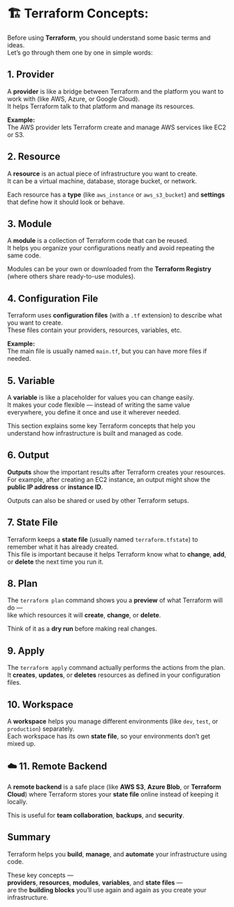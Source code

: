 # 🏗️ Terraform Concepts:

Before using **Terraform**, you should understand some basic terms and ideas.  
Let’s go through them one by one in simple words:

##  1. Provider

A **provider** is like a bridge between Terraform and the platform you want to work with (like AWS, Azure, or Google Cloud).  
It helps Terraform talk to that platform and manage its resources.  

 **Example:**  
The AWS provider lets Terraform create and manage AWS services like EC2 or S3.

##  2. Resource

A **resource** is an actual piece of infrastructure you want to create.  
It can be a virtual machine, database, storage bucket, or network.  

Each resource has a **type** (like `aws_instance` or `aws_s3_bucket`) and **settings** that define how it should look or behave.

##  3. Module

A **module** is a collection of Terraform code that can be reused.  
It helps you organize your configurations neatly and avoid repeating the same code.  

Modules can be your own or downloaded from the **Terraform Registry** (where others share ready-to-use modules).

##  4. Configuration File

Terraform uses **configuration files** (with a `.tf` extension) to describe what you want to create.  
These files contain your providers, resources, variables, etc.  

 **Example:**  
The main file is usually named `main.tf`, but you can have more files if needed.

##  5. Variable

A **variable** is like a placeholder for values you can change easily.  
It makes your code flexible — instead of writing the same value everywhere, you define it once and use it wherever needed.  

This section explains some key Terraform concepts that help you understand how infrastructure is built and managed as code.

##  6. Output

**Outputs** show the important results after Terraform creates your resources.  
For example, after creating an EC2 instance, an output might show the **public IP address** or **instance ID**.  

 Outputs can also be shared or used by other Terraform setups.

##  7. State File

Terraform keeps a **state file** (usually named `terraform.tfstate`) to remember what it has already created.  
This file is important because it helps Terraform know what to **change**, **add**, or **delete** the next time you run it.

##  8. Plan

The `terraform plan` command shows you a **preview** of what Terraform will do —  
like which resources it will **create**, **change**, or **delete**.  

 Think of it as a **dry run** before making real changes.

##  9. Apply

The `terraform apply` command actually performs the actions from the plan.  
It **creates**, **updates**, or **deletes** resources as defined in your configuration files.


##  10. Workspace

A **workspace** helps you manage different environments (like `dev`, `test`, or `production`) separately.  
Each workspace has its own **state file**, so your environments don’t get mixed up.

## ☁️ 11. Remote Backend

A **remote backend** is a safe place (like **AWS S3**, **Azure Blob**, or **Terraform Cloud**) where Terraform stores your **state file** online instead of keeping it locally.  

 This is useful for **team collaboration**, **backups**, and **security**.

##  Summary

Terraform helps you **build**, **manage**, and **automate** your infrastructure using code.  

These key concepts —  
**providers**, **resources**, **modules**, **variables**, and **state files** —  
are the **building blocks** you’ll use again and again as you create your infrastructure.

